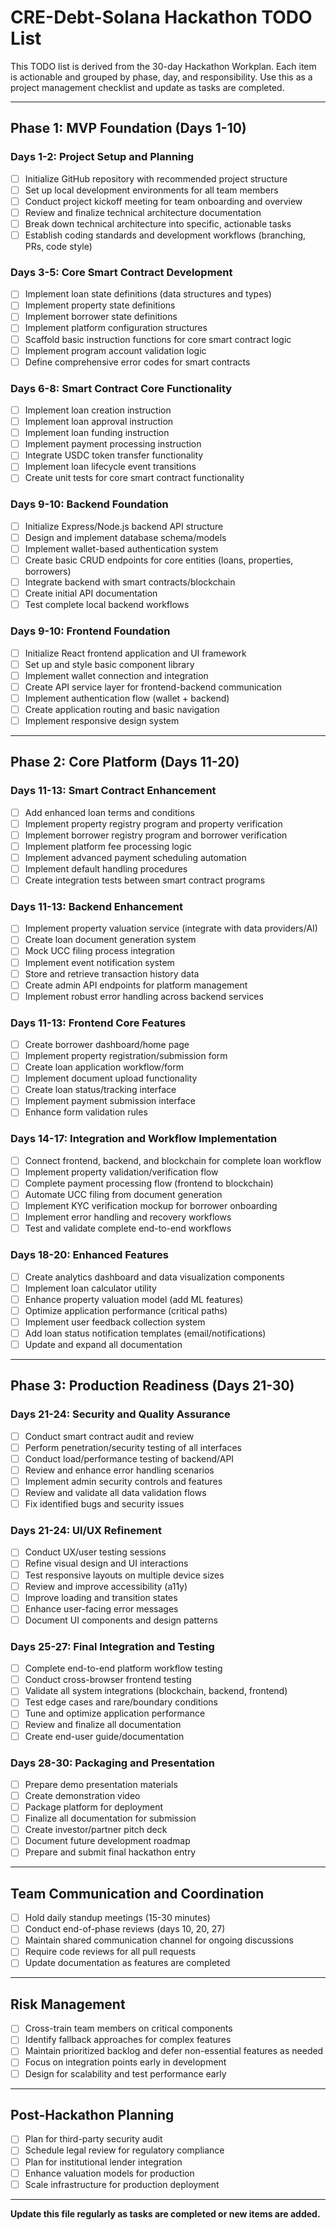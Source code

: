 # CRE-Debt-Solana Hackathon TODO List

This TODO list is derived from the 30-day Hackathon Workplan. Each item is actionable and grouped by phase, day, and responsibility. Use this as a project management checklist and update as tasks are completed.

---

## Phase 1: MVP Foundation (Days 1-10)

### Days 1-2: Project Setup and Planning
- [ ] Initialize GitHub repository with recommended project structure
- [ ] Set up local development environments for all team members
- [ ] Conduct project kickoff meeting for team onboarding and overview
- [ ] Review and finalize technical architecture documentation
- [ ] Break down technical architecture into specific, actionable tasks
- [ ] Establish coding standards and development workflows (branching, PRs, code style)

### Days 3-5: Core Smart Contract Development
- [ ] Implement loan state definitions (data structures and types)
- [ ] Implement property state definitions
- [ ] Implement borrower state definitions
- [ ] Implement platform configuration structures
- [ ] Scaffold basic instruction functions for core smart contract logic
- [ ] Implement program account validation logic
- [ ] Define comprehensive error codes for smart contracts

### Days 6-8: Smart Contract Core Functionality
- [ ] Implement loan creation instruction
- [ ] Implement loan approval instruction
- [ ] Implement loan funding instruction
- [ ] Implement payment processing instruction
- [ ] Integrate USDC token transfer functionality
- [ ] Implement loan lifecycle event transitions
- [ ] Create unit tests for core smart contract functionality

### Days 9-10: Backend Foundation
- [ ] Initialize Express/Node.js backend API structure
- [ ] Design and implement database schema/models
- [ ] Implement wallet-based authentication system
- [ ] Create basic CRUD endpoints for core entities (loans, properties, borrowers)
- [ ] Integrate backend with smart contracts/blockchain
- [ ] Create initial API documentation
- [ ] Test complete local backend workflows

### Days 9-10: Frontend Foundation
- [ ] Initialize React frontend application and UI framework
- [ ] Set up and style basic component library
- [ ] Implement wallet connection and integration
- [ ] Create API service layer for frontend-backend communication
- [ ] Implement authentication flow (wallet + backend)
- [ ] Create application routing and basic navigation
- [ ] Implement responsive design system

---

## Phase 2: Core Platform (Days 11-20)

### Days 11-13: Smart Contract Enhancement
- [ ] Add enhanced loan terms and conditions
- [ ] Implement property registry program and property verification
- [ ] Implement borrower registry program and borrower verification
- [ ] Implement platform fee processing logic
- [ ] Implement advanced payment scheduling automation
- [ ] Implement default handling procedures
- [ ] Create integration tests between smart contract programs

### Days 11-13: Backend Enhancement
- [ ] Implement property valuation service (integrate with data providers/AI)
- [ ] Create loan document generation system
- [ ] Mock UCC filing process integration
- [ ] Implement event notification system
- [ ] Store and retrieve transaction history data
- [ ] Create admin API endpoints for platform management
- [ ] Implement robust error handling across backend services

### Days 11-13: Frontend Core Features
- [ ] Create borrower dashboard/home page
- [ ] Implement property registration/submission form
- [ ] Create loan application workflow/form
- [ ] Implement document upload functionality
- [ ] Create loan status/tracking interface
- [ ] Implement payment submission interface
- [ ] Enhance form validation rules

### Days 14-17: Integration and Workflow Implementation
- [ ] Connect frontend, backend, and blockchain for complete loan workflow
- [ ] Implement property validation/verification flow
- [ ] Complete payment processing flow (frontend to blockchain)
- [ ] Automate UCC filing from document generation
- [ ] Implement KYC verification mockup for borrower onboarding
- [ ] Implement error handling and recovery workflows
- [ ] Test and validate complete end-to-end workflows

### Days 18-20: Enhanced Features
- [ ] Create analytics dashboard and data visualization components
- [ ] Implement loan calculator utility
- [ ] Enhance property valuation model (add ML features)
- [ ] Optimize application performance (critical paths)
- [ ] Implement user feedback collection system
- [ ] Add loan status notification templates (email/notifications)
- [ ] Update and expand all documentation

---

## Phase 3: Production Readiness (Days 21-30)

### Days 21-24: Security and Quality Assurance
- [ ] Conduct smart contract audit and review
- [ ] Perform penetration/security testing of all interfaces
- [ ] Conduct load/performance testing of backend/API
- [ ] Review and enhance error handling scenarios
- [ ] Implement admin security controls and features
- [ ] Review and validate all data validation flows
- [ ] Fix identified bugs and security issues

### Days 21-24: UI/UX Refinement
- [ ] Conduct UX/user testing sessions
- [ ] Refine visual design and UI interactions
- [ ] Test responsive layouts on multiple device sizes
- [ ] Review and improve accessibility (a11y)
- [ ] Improve loading and transition states
- [ ] Enhance user-facing error messages
- [ ] Document UI components and design patterns

### Days 25-27: Final Integration and Testing
- [ ] Complete end-to-end platform workflow testing
- [ ] Conduct cross-browser frontend testing
- [ ] Validate all system integrations (blockchain, backend, frontend)
- [ ] Test edge cases and rare/boundary conditions
- [ ] Tune and optimize application performance
- [ ] Review and finalize all documentation
- [ ] Create end-user guide/documentation

### Days 28-30: Packaging and Presentation
- [ ] Prepare demo presentation materials
- [ ] Create demonstration video
- [ ] Package platform for deployment
- [ ] Finalize all documentation for submission
- [ ] Create investor/partner pitch deck
- [ ] Document future development roadmap
- [ ] Prepare and submit final hackathon entry

---

## Team Communication and Coordination
- [ ] Hold daily standup meetings (15-30 minutes)
- [ ] Conduct end-of-phase reviews (days 10, 20, 27)
- [ ] Maintain shared communication channel for ongoing discussions
- [ ] Require code reviews for all pull requests
- [ ] Update documentation as features are completed

---

## Risk Management
- [ ] Cross-train team members on critical components
- [ ] Identify fallback approaches for complex features
- [ ] Maintain prioritized backlog and defer non-essential features as needed
- [ ] Focus on integration points early in development
- [ ] Design for scalability and test performance early

---

## Post-Hackathon Planning
- [ ] Plan for third-party security audit
- [ ] Schedule legal review for regulatory compliance
- [ ] Plan for institutional lender integration
- [ ] Enhance valuation models for production
- [ ] Scale infrastructure for production deployment

---

**Update this file regularly as tasks are completed or new items are added.**

